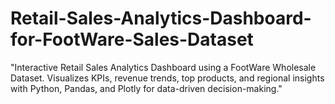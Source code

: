 # Retail-Sales-Analytics-Dashboard-for-FootWare-Sales-Dataset
"Interactive Retail Sales Analytics Dashboard using a FootWare Wholesale Dataset. Visualizes KPIs, revenue trends, top products, and regional insights with Python, Pandas, and Plotly for data-driven decision-making."
